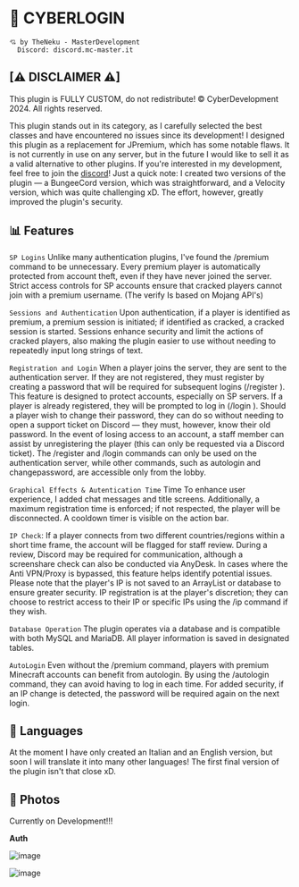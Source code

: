 # 🚀 CYBERLOGIN

```
💘 by TheNeku - MasterDevelopment
  Discord: discord.mc-master.it
```

## [⚠ DISCLAIMER ⚠]
This plugin is FULLY CUSTOM, do not redistribute! © CyberDevelopment 2024. All rights reserved.

This plugin stands out in its category, as I carefully selected the best classes and have encountered no issues since its development! I designed this plugin as a replacement for JPremium, which has some notable flaws. It is not currently in use on any server, but in the future I would like to sell it as a valid alternative to other plugins. If you're interested in my development, feel free to join the [discord](https://discord.gg/usbXCnH4AC)!
Just a quick note: I created two versions of the plugin — a BungeeCord version, which was straightforward, and a Velocity version, which was quite challenging xD. The effort, however, greatly improved the plugin's security.

## 📊 Features

`SP Logins` Unlike many authentication plugins, I've found the /premium command to be unnecessary. Every premium player is automatically protected from account theft, even if they have never joined the server. Strict access controls for SP accounts ensure that cracked players cannot join with a premium username. (The verify Is based on Mojang API's)

`Sessions and Authentication` Upon authentication, if a player is identified as premium, a premium session is initiated; if identified as cracked, a cracked session is started. Sessions enhance security and limit the actions of cracked players, also making the plugin easier to use without needing to repeatedly input long strings of text.

`Registration and Login` When a player joins the server, they are sent to the authentication server. If they are not registered, they must register by creating a password that will be required for subsequent logins (/register <password> <password>). This feature is designed to protect accounts, especially on SP servers. If a player is already registered, they will be prompted to log in (/login <password>). Should a player wish to change their password, they can do so without needing to open a support ticket on Discord — they must, however, know their old password. In the event of losing access to an account, a staff member can assist by unregistering the player (this can only be requested via a Discord ticket). The /register and /login commands can only be used on the authentication server, while other commands, such as autologin and changepassword, are accessible only from the lobby.

`Graphical Effects & Autentication Time` Time To enhance user experience, I added chat messages and title screens. Additionally, a maximum registration time is enforced; if not respected, the player will be disconnected. A cooldown timer is visible on the action bar.

`IP Check`: If a player connects from two different countries/regions within a short time frame, the account will be flagged for staff review. During a review, Discord may be required for communication, although a screenshare check can also be conducted via AnyDesk. In cases where the Anti VPN/Proxy is bypassed, this feature helps identify potential issues. Please note that the player's IP is not saved to an ArrayList or database to ensure greater security. IP registration is at the player's discretion; they can choose to restrict access to their IP or specific IPs using the /ip command if they wish.

`Database Operation` The plugin operates via a database and is compatible with both MySQL and MariaDB. All player information is saved in designated tables.

`AutoLogin` Even without the /premium command, players with premium Minecraft accounts can benefit from autologin. By using the /autologin command, they can avoid having to log in each time. For added security, if an IP change is detected, the password will be required again on the next login.

## 📖 Languages

At the moment I have only created an Italian and an English version, but soon I will translate it into many other languages! The first final version of the plugin isn't that close xD.

## 📸 Photos

Currently on Development!!!

**Auth**

![image](https://github.com/user-attachments/assets/dba51fa6-39ec-4080-aafd-57e89b36bbe4)

![image](https://github.com/user-attachments/assets/95c45f33-f00e-4b50-917e-7733f7029476)


